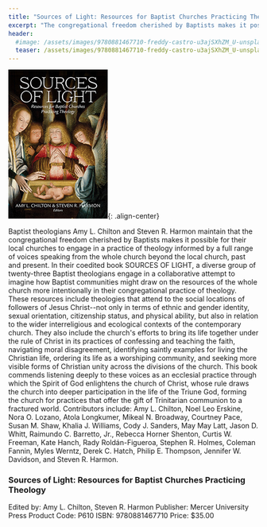 ```yaml
---
title: "Sources of Light: Resources for Baptist Churches Practicing Theology"
excerpt: "The congregational freedom cherished by Baptists makes it possible for their local churches to engage in a practice of theology informed by a full range of voices speaking from the whole church beyond the local church, past and present."
header:
  #image: /assets/images/9780881467710-freddy-castro-u3ajSXhZM_U-unsplash-rev3.jpg
  teaser: /assets/images/9780881467710-freddy-castro-u3ajSXhZM_U-unsplash-rev3.jpg
---
```

![Source of Light book cover](/assets/images/9780881467710.jpg){: .align-center}

Baptist theologians Amy L. Chilton and Steven R. Harmon maintain that the congregational freedom cherished by Baptists makes it possible for their local churches to engage in a practice of theology informed by a full range of voices speaking from the whole church beyond the local church, past and present. In their coedited book SOURCES OF LIGHT, a diverse group of twenty-three Baptist theologians engage in a collaborative attempt to imagine how Baptist communities might draw on the resources of the whole church more intentionally in their congregational practice of theology. These resources include theologies that attend to the social locations of followers of Jesus Christ--not only in terms of ethnic and gender identity, sexual orientation, citizenship status, and physical ability, but also in relation to the wider interreligious and ecological contexts of the contemporary church. They also include the church's efforts to bring its life together under the rule of Christ in its practices of confessing and teaching the faith, navigating moral disagreement, identifying saintly examples for living the Christian life, ordering its life as a worshiping community, and seeking more visible forms of Christian unity across the divisions of the church. This book commends listening deeply to these voices as an ecclesial practice through which the Spirit of God enlightens the church of Christ, whose rule draws the church into deeper participation in the life of the Triune God, forming the church for practices that offer the gift of Trinitarian communion to a fractured world. Contributors include: Amy L. Chilton, Noel Leo Erskine, Nora O. Lozano, Atola Longkumer, Mikeal N. Broadway, Courtney Pace, Susan M. Shaw, Khalia J. Williams, Cody J. Sanders, May May Latt, Jason D. Whitt, Raimundo C. Barretto, Jr., Rebecca Horner Shenton, Curtis W. Freeman, Kate Hanch, Rady Roldán-Figueroa, Stephen R. Holmes, Coleman Fannin, Myles Werntz, Derek C. Hatch, Philip E. Thompson, Jennifer W. Davidson, and Steven R. Harmon.

### Sources of Light: Resources for Baptist Churches Practicing Theology
Edited by: Amy L. Chilton, Steven R. Harmon
Publisher: Mercer University Press
Product Code: P610
ISBN: 9780881467710
Price: $35.00